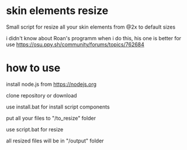 # skin elements resize
Small script for resize all your skin elements from @2x to default sizes

i didn't know about Roan's programm when i do this, his one is better for use https://osu.ppy.sh/community/forums/topics/762684

# how to use
install node.js from https://nodejs.org

clone repository or download

use install.bat for install script components

put all your files to "/to_resize" folder

use script.bat for resize

all resized files will be in "/output" folder
